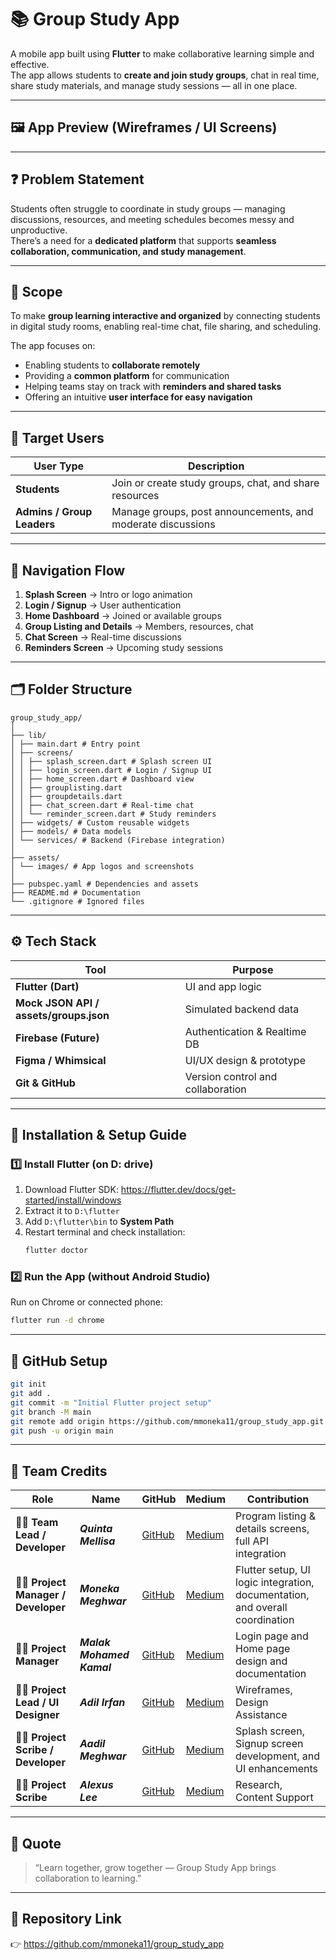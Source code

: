 # 📚 Group Study App

A mobile app built using **Flutter** to make collaborative learning simple and effective.  
The app allows students to **create and join study groups**, chat in real time, share study materials, and manage study sessions — all in one place.

---

## 🖼️ App Preview (Wireframes / UI Screens)

<!-- | Splash Screen | Login Screen | Home Screen | Chat Screen |
|----------------|--------------|--------------|--------------|
| ![Splash](assets/images/splash_screen.png) | ![Login](assets/images/login_screen.png) | ![Home](assets/images/home_screen.png) | ![Chat](assets/images/chat_screen.png) | -->


---

## ❓ Problem Statement

Students often struggle to coordinate in study groups — managing discussions, resources, and meeting schedules becomes messy and unproductive.  
There’s a need for a **dedicated platform** that supports **seamless collaboration, communication, and study management**.

---

## 🎯 Scope

To make **group learning interactive and organized** by connecting students in digital study rooms, enabling real-time chat, file sharing, and scheduling.

The app focuses on:
- Enabling students to **collaborate remotely**
- Providing a **common platform** for communication
- Helping teams stay on track with **reminders and shared tasks**
- Offering an intuitive **user interface for easy navigation**
---

## 👥 Target Users

| User Type | Description |
|------------|--------------|
| **Students** | Join or create study groups, chat, and share resources |
| **Admins / Group Leaders** | Manage groups, post announcements, and moderate discussions |

---

## 🧭 Navigation Flow

1. **Splash Screen** → Intro or logo animation  
2. **Login / Signup** → User authentication  
3. **Home Dashboard** → Joined or available groups  
4. **Group Listing and Details** → Members, resources, chat  
5. **Chat Screen** → Real-time discussions  
6. **Reminders Screen** → Upcoming study sessions  

---

## 🗂️ Folder Structure

```
group_study_app/
│
├── lib/
│ ├── main.dart # Entry point
│ ├── screens/
│ │ ├── splash_screen.dart # Splash screen UI
│ │ ├── login_screen.dart # Login / Signup UI
│ │ ├── home_screen.dart # Dashboard view
│ │ ├── grouplisting.dart
│ │ ├── groupdetails.dart
│ │ ├── chat_screen.dart # Real-time chat
│ │ └── reminder_screen.dart # Study reminders
│ ├── widgets/ # Custom reusable widgets
│ ├── models/ # Data models
│ └── services/ # Backend (Firebase integration)
│
├── assets/
│ └── images/ # App logos and screenshots
│
├── pubspec.yaml # Dependencies and assets
├── README.md # Documentation
└── .gitignore # Ignored files
```

---

## ⚙️ Tech Stack

| Tool | Purpose |
|------|----------|
| **Flutter (Dart)** | UI and app logic |
| **Mock JSON API / assets/groups.json** | Simulated backend data |
| **Firebase (Future)** | Authentication & Realtime DB |
| **Figma / Whimsical** | UI/UX design & prototype|
| **Git & GitHub** | Version control and collaboration |

---

## 🧰 Installation & Setup Guide

### 1️⃣ Install Flutter (on D: drive)
1. Download Flutter SDK: https://flutter.dev/docs/get-started/install/windows
2. Extract it to `D:\flutter`
3. Add `D:\flutter\bin` to **System Path**
4. Restart terminal and check installation:
   ```bash
   flutter doctor
   ```

### 2️⃣ Run the App (without Android Studio)
Run on Chrome or connected phone:

```bash
flutter run -d chrome
```

---

## 🚀 GitHub Setup

```bash
git init
git add .
git commit -m "Initial Flutter project setup"
git branch -M main
git remote add origin https://github.com/mmoneka11/group_study_app.git
git push -u origin main
```

---

## 🧠 Team Credits

| Role | Name | GitHub | Medium | Contribution |
|------|------|--------|--------|---------------|
| 👩‍💻 **Team Lead / Developer**  | ***Quinta Mellisa*** | [GitHub](https://github.com/mm) | [Medium](https://medium.com/@mm) | Program listing & details screens, full API integration |
| 👩‍💻 **Project Manager / Developer**  | ***Moneka Meghwar*** | [GitHub](https://github.com/mmoneka11) | [Medium](https://medium.com/@mmoneka11) |Flutter setup, UI logic integration, documentation, and overall coordination |
| 👩‍💻 **Project Manager**  | ***Malak Mohamed Kamal*** | [GitHub](https://github.com/username1) | [Medium](https://medium.com/@username1) | Login page and Home page design and documentation |
| 👨‍💻 **Project Lead / UI Designer**  | ***Adil Irfan*** | [GitHub](https://github.com/username1) | [Medium](https://medium.com/@username1) | Wireframes, Design Assistance |
| 👩‍💻 **Project Scribe / Developer**  |  ***Aadil Meghwar***| [GitHub](https://github.com/username2) | [Medium](https://medium.com/@username2) | Splash screen, Signup screen development, and UI enhancements |
| 👩‍💻 **Project Scribe**  | ***Alexus Lee*** | [GitHub](https://github.com/username2) | [Medium](https://medium.com/@username2) | Research, Content Support |

---

## 💬 Quote

> “Learn together, grow together — Group Study App brings collaboration to learning.”

---

## 🔗 Repository Link

👉 https://github.com/mmoneka11/group_study_app
